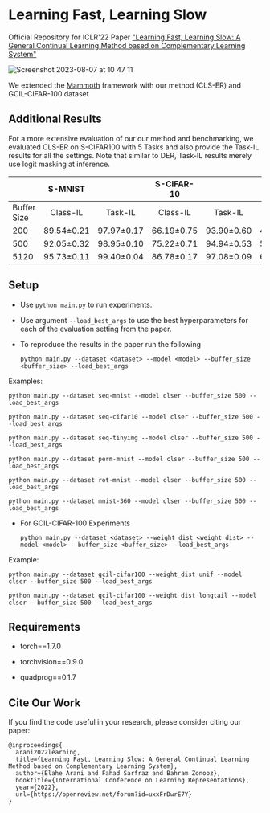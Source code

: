 # Learning Fast, Learning Slow 
Official Repository for ICLR'22 Paper ["Learning Fast, Learning Slow: A General Continual Learning Method based on Complementary Learning System"](https://arxiv.org/pdf/2201.12604.pdf)

![Screenshot 2023-08-07 at 10 47 11](https://github.com/NeurAI-Lab/CLS-ER/assets/27284368/d31732ca-a8f7-4785-b474-fae48a4a5a47)


We extended the [Mammoth](https://github.com/aimagelab/mammoth) framework with our method (CLS-ER) and GCIL-CIFAR-100 dataset

## Additional Results
For a more extensive evaluation of our our method and benchmarking, we evaluated CLS-ER on S-CIFAR100 with 5 Tasks and also  provide the Task-IL results for all the settings. Note that similar to DER, Task-IL results merely use logit masking at inference.

|             |   S-MNIST  |            | S-CIFAR-10 |            | S-CIFAR-100 |           |  S-TinyImg |            |
|-------------|:----------:|:----------:|:----------:|:----------:|:----------:|:----------:|:----------:|:----------:|
| Buffer Size | Class-IL   | Task-IL    | Class-IL   | Task-IL    | Class-IL   | Task-IL    | Class-IL   | Task-IL    |
|         200 | 89.54±0.21 | 97.97±0.17 | 66.19±0.75 | 93.90±0.60 | 43.80±1.89 | 73.49±1.04 | 23.47±0.80 | 49.60±0.72 |
|         500 | 92.05±0.32 | 98.95±0.10 | 75.22±0.71 | 94.94±0.53 | 51.40±1.00 | 78.12±0.24 | 31.03±0.56 | 60.41±0.50 |
|        5120 | 95.73±0.11 | 99.40±0.04 | 86.78±0.17 | 97.08±0.09 | 65.77±0.49 | 84.46±0.45 | 46.74±0.31 | 75.81±0.35 |

## Setup

+ Use `python main.py` to run experiments.
+ Use argument `--load_best_args` to use the best hyperparameters for each of the evaluation setting from the paper.
+ To reproduce the results in the paper run the following  

    `python main.py --dataset <dataset> --model <model> --buffer_size <buffer_size> --load_best_args`

 Examples:

    python main.py --dataset seq-mnist --model clser --buffer_size 500 --load_best_args
    
    python main.py --dataset seq-cifar10 --model clser --buffer_size 500 --load_best_args
    
    python main.py --dataset seq-tinyimg --model clser --buffer_size 500 --load_best_args
   
    python main.py --dataset perm-mnist --model clser --buffer_size 500 --load_best_args
    
    python main.py --dataset rot-mnist --model clser --buffer_size 500 --load_best_args
    
    python main.py --dataset mnist-360 --model clser --buffer_size 500 --load_best_args

+ For GCIL-CIFAR-100 Experiments

    `python main.py --dataset <dataset> --weight_dist <weight_dist> --model <model> --buffer_size <buffer_size> --load_best_args`

Example:

    python main.py --dataset gcil-cifar100 --weight_dist unif --model clser --buffer_size 500 --load_best_args
    
    python main.py --dataset gcil-cifar100 --weight_dist longtail --model clser --buffer_size 500 --load_best_args

## Requirements

- torch==1.7.0

- torchvision==0.9.0 

- quadprog==0.1.7

## Cite Our Work

If you find the code useful in your research, please consider citing our paper:

    @inproceedings{
      arani2022learning,
      title={Learning Fast, Learning Slow: A General Continual Learning Method based on Complementary Learning System},
      author={Elahe Arani and Fahad Sarfraz and Bahram Zonooz},
      booktitle={International Conference on Learning Representations},
      year={2022},
      url={https://openreview.net/forum?id=uxxFrDwrE7Y}
    }
